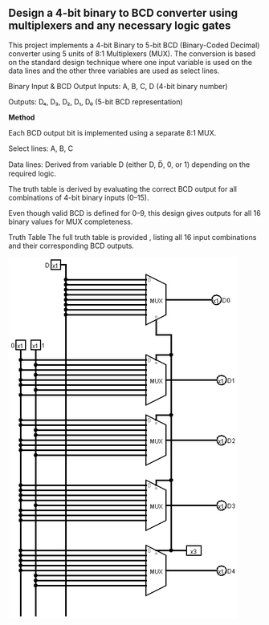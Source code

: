## Design a 4-bit binary to BCD converter using multiplexers and any necessary logic gates
This project implements a 4-bit Binary to 5-bit BCD (Binary-Coded Decimal) converter using 5 units of 8:1 Multiplexers (MUX). The conversion is based on the standard design technique where one input variable is used on the data lines and the other three variables are used as select lines.

Binary Input & BCD Output
Inputs: A, B, C, D (4-bit binary number)

Outputs: D₄, D₃, D₂, D₁, D₀ (5-bit BCD representation)

**Method**

Each BCD output bit is implemented using a separate 8:1 MUX.

Select lines: A, B, C

Data lines: Derived from variable D (either D, D̅, 0, or 1) depending on the required logic.

The truth table is derived by evaluating the correct BCD output for all combinations of 4-bit binary inputs (0–15).

Even though valid BCD is defined for 0–9, this design gives outputs for all 16 binary values for MUX completeness.

Truth Table
The full truth table is provided , listing all 16 input combinations and their corresponding BCD outputs.

![BCD converter using multiplexers/Circuit Diagram.png](https://github.com/nhayaan07/Digital-Logic-Design/blob/418faeffb9124a9e54cf60ef47369a0c79b6f109/BCD%20converter%20using%20multiplexers/Circuit%20Diagram.png)
